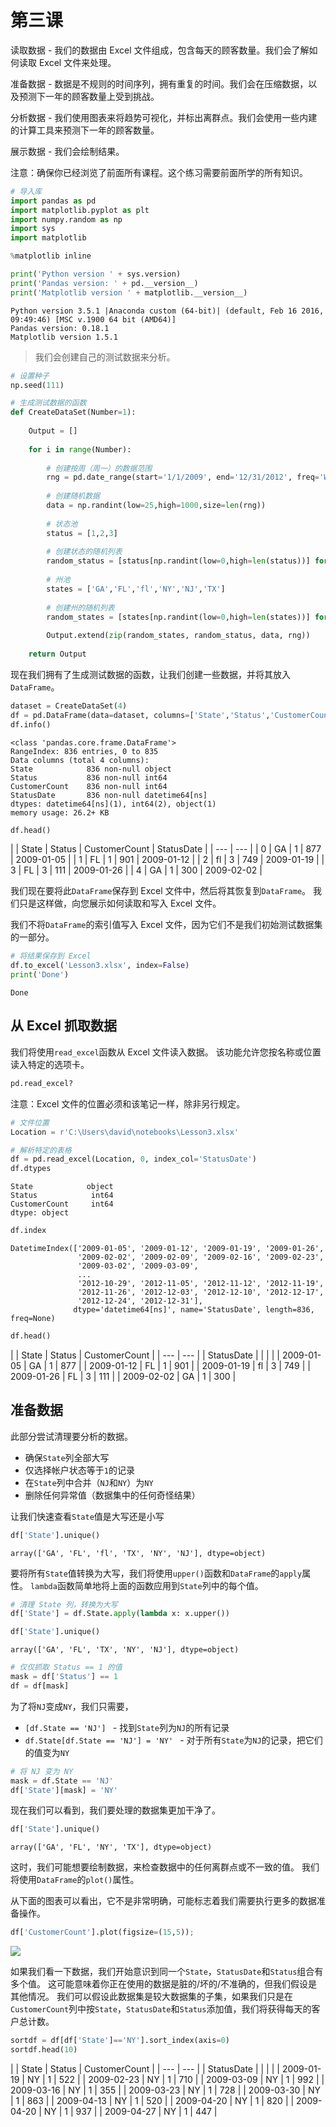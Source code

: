 # 第三课

读取数据 - 我们的数据由 Excel 文件组成，包含每天的顾客数量。我们会了解如何读取 Excel 文件来处理。

准备数据 - 数据是不规则的时间序列，拥有重复的时间。我们会在压缩数据，以及预测下一年的顾客数量上受到挑战。

分析数据 - 我们使用图表来将趋势可视化，并标出离群点。我们会使用一些内建的计算工具来预测下一年的顾客数量。

展示数据 - 我们会绘制结果。

注意：确保你已经浏览了前面所有课程。这个练习需要前面所学的所有知识。

```py
# 导入库
import pandas as pd
import matplotlib.pyplot as plt
import numpy.random as np
import sys
import matplotlib

%matplotlib inline
```

```py
print('Python version ' + sys.version)
print('Pandas version: ' + pd.__version__)
print('Matplotlib version ' + matplotlib.__version__)
```

```
Python version 3.5.1 |Anaconda custom (64-bit)| (default, Feb 16 2016, 09:49:46) [MSC v.1900 64 bit (AMD64)]
Pandas version: 0.18.1
Matplotlib version 1.5.1
```

> 我们会创建自己的测试数据来分析。

```py
# 设置种子
np.seed(111)

# 生成测试数据的函数
def CreateDataSet(Number=1):
    
    Output = []
    
    for i in range(Number):
        
        # 创建按周（周一）的数据范围
        rng = pd.date_range(start='1/1/2009', end='12/31/2012', freq='W-MON')
        
        # 创建随机数据
        data = np.randint(low=25,high=1000,size=len(rng))
        
        # 状态池
        status = [1,2,3]
        
        # 创建状态的随机列表
        random_status = [status[np.randint(low=0,high=len(status))] for i in range(len(rng))]
        
        # 州池
        states = ['GA','FL','fl','NY','NJ','TX']
        
        # 创建州的随机列表 
        random_states = [states[np.randint(low=0,high=len(states))] for i in range(len(rng))]
    
        Output.extend(zip(random_states, random_status, data, rng))
        
    return Output
```

现在我们拥有了生成测试数据的函数，让我们创建一些数据，并将其放入`DataFrame`。

```py
dataset = CreateDataSet(4)
df = pd.DataFrame(data=dataset, columns=['State','Status','CustomerCount','StatusDate'])
df.info()
```

```
<class 'pandas.core.frame.DataFrame'>
RangeIndex: 836 entries, 0 to 835
Data columns (total 4 columns):
State            836 non-null object
Status           836 non-null int64
CustomerCount    836 non-null int64
StatusDate       836 non-null datetime64[ns]
dtypes: datetime64[ns](1), int64(2), object(1)
memory usage: 26.2+ KB
```

```py
df.head()
```


| | State | Status | CustomerCount | StatusDate |
| --- | --- |
| 0 | GA | 1 | 877 | 2009-01-05 |
| 1 | FL | 1 | 901 | 2009-01-12 |
| 2 | fl | 3 | 749 | 2009-01-19 |
| 3 | FL | 3 | 111 | 2009-01-26 |
| 4 | GA | 1 | 300 | 2009-02-02 |

我们现在要将此`DataFrame`保存到 Excel 文件中，然后将其恢复到`DataFrame`。 我们只是这样做，向您展示如何读取和写入 Excel 文件。

我们不将`DataFrame`的索引值写入 Excel 文件，因为它们不是我们初始测试数据集的一部分。

```py
# 将结果保存到 Excel
df.to_excel('Lesson3.xlsx', index=False)
print('Done')
```

```
Done
```

## 从 Excel 抓取数据

我们将使用`read_excel`函数从 Excel 文件读入数据。 该功能允许您按名称或位置读入特定的选项卡。

```py
pd.read_excel?
```

注意：Excel 文件的位置必须和该笔记一样，除非另行规定。

```py
# 文件位置
Location = r'C:\Users\david\notebooks\Lesson3.xlsx'

# 解析特定的表格
df = pd.read_excel(Location, 0, index_col='StatusDate')
df.dtypes
```

```
State            object
Status            int64
CustomerCount     int64
dtype: object
```

```py
df.index
```

```
DatetimeIndex(['2009-01-05', '2009-01-12', '2009-01-19', '2009-01-26',
               '2009-02-02', '2009-02-09', '2009-02-16', '2009-02-23',
               '2009-03-02', '2009-03-09',
               ...
               '2012-10-29', '2012-11-05', '2012-11-12', '2012-11-19',
               '2012-11-26', '2012-12-03', '2012-12-10', '2012-12-17',
               '2012-12-24', '2012-12-31'],
              dtype='datetime64[ns]', name='StatusDate', length=836, freq=None)
```

```py
df.head()
```


| | State | Status | CustomerCount |
| --- | --- |
| StatusDate |  |  |  |
| 2009-01-05 | GA | 1 | 877 |
| 2009-01-12 | FL | 1 | 901 |
| 2009-01-19 | fl | 3 | 749 |
| 2009-01-26 | FL | 3 | 111 |
| 2009-02-02 | GA | 1 | 300 |

## 准备数据

此部分尝试清理要分析的数据。

+ 确保`State`列全部大写
+ 仅选择帐户状态等于`1`的记录
+ 在`State`列中合并（`NJ`和`NY`）为`NY`
+ 删除任何异常值（数据集中的任何奇怪结果）

让我们快速查看`State`值是大写还是小写

```py
df['State'].unique()
```

```
array(['GA', 'FL', 'fl', 'TX', 'NY', 'NJ'], dtype=object)
```

要将所有`State`值转换为大写，我们将使用`upper()`函数和`DataFrame`的`apply`属性。 `lambda`函数简单地将上面的函数应用到`State`列中的每个值。

```py
# 清理 State 列，转换为大写
df['State'] = df.State.apply(lambda x: x.upper())
```

```py
df['State'].unique()
```

```
array(['GA', 'FL', 'TX', 'NY', 'NJ'], dtype=object)
```

```py
# 仅仅抓取 Status == 1 的值
mask = df['Status'] == 1
df = df[mask]
```

为了将`NJ`变成`NY`，我们只需要，

+   `[df.State == 'NJ'] ` - 找到`State`列为`NJ`的所有记录
+   `df.State[df.State == 'NJ'] = 'NY' ` - 对于所有`State`为`NJ`的记录，把它们的值变为`NY`

```py
# 将 NJ 变为 NY
mask = df.State == 'NJ'
df['State'][mask] = 'NY'
```

现在我们可以看到，我们要处理的数据集更加干净了。

```py
df['State'].unique()
```

```
array(['GA', 'FL', 'NY', 'TX'], dtype=object)
```

这时，我们可能想要绘制数据，来检查数据中的任何离群点或不一致的值。 我们将使用`DataFrame`的`plot()`属性。

从下面的图表可以看出，它不是非常明确，可能标志着我们需要执行更多的数据准备操作。

```py
df['CustomerCount'].plot(figsize=(15,5));
```

![](http://upload-images.jianshu.io/upload_images/118142-273be9e5f7b61ff7.png)

如果我们看一下数据，我们开始意识到同一个`State`，`StatusDate`和`Status`组合有多个值。 这可能意味着你正在使用的数据是脏的/坏的/不准确的，但我们假设是其他情况。 我们可以假设此数据集是较大数据集的子集，如果我们只是在`CustomerCount`列中按`State`，`StatusDate`和`Status`添加值，我们将获得每天的客户总计数。

```py
sortdf = df[df['State']=='NY'].sort_index(axis=0)
sortdf.head(10)
```


| | State | Status | CustomerCount |
| --- | --- |
| StatusDate |  |  |  |
| 2009-01-19 | NY | 1 | 522 |
| 2009-02-23 | NY | 1 | 710 |
| 2009-03-09 | NY | 1 | 992 |
| 2009-03-16 | NY | 1 | 355 |
| 2009-03-23 | NY | 1 | 728 |
| 2009-03-30 | NY | 1 | 863 |
| 2009-04-13 | NY | 1 | 520 |
| 2009-04-20 | NY | 1 | 820 |
| 2009-04-20 | NY | 1 | 937 |
| 2009-04-27 | NY | 1 | 447 |